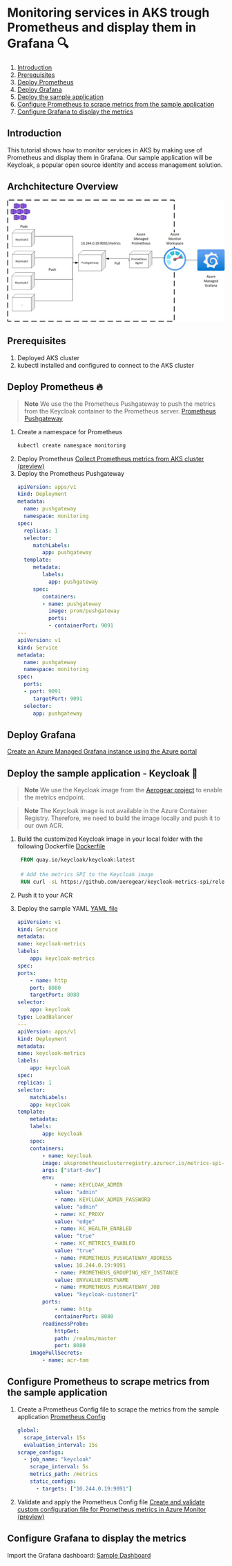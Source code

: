 # Monitoring services in AKS trough Prometheus and display them in Grafana 🔍

1. [Introduction](#introduction)
2. [Prerequisites](#prerequisites)
3. [Deploy Prometheus](#deploy-prometheus)
4. [Deploy Grafana](#deploy-grafana)
5. [Deploy the sample application](#deploy-the-sample-application)
6. [Configure Prometheus to scrape metrics from the sample application](#configure-prometheus-to-scrape-metrics-from-the-sample-application)
7. [Configure Grafana to display the metrics](#configure-grafana-to-display-the-metrics)

## Introduction

This tutorial shows how to monitor services in AKS by making use of Prometheus and display them in Grafana.
Our sample application will be Keycloak, a popular open source identity and access management solution.

## Archchitecture Overview

![Architecture Overview](Architecture-Overview.jpg)

## Prerequisites

1. Deployed AKS cluster
2. kubectl installed and configured to connect to the AKS cluster

## Deploy Prometheus 🔥

> **Note**
> We use the the Prometheus Pushgateway to push the metrics from the Keycloak container to the Prometheus server. [Prometheus Pushgateway](https://github.com/prometheus/pushgateway)

1. Create a namespace for Prometheus
   ```bash
   kubectl create namespace monitoring
   ```
2. Deploy Prometheus
   [Collect Prometheus metrics from AKS cluster (preview)](https://learn.microsoft.com/en-us/azure/azure-monitor/essentials/prometheus-metrics-enable?tabs=azure-portal)
3. Deploy the Prometheus Pushgateway
   ```yaml
   apiVersion: apps/v1
   kind: Deployment
   metadata:
     name: pushgateway
     namespace: monitoring
   spec:
     replicas: 1
     selector:
        matchLabels:
           app: pushgateway
     template:
        metadata:
           labels:
             app: pushgateway
        spec:
           containers:
           - name: pushgateway
             image: prom/pushgateway
             ports:
             - containerPort: 9091
   ---
   apiVersion: v1
   kind: Service
   metadata:
     name: pushgateway
     namespace: monitoring
   spec:
     ports:
     - port: 9091
        targetPort: 9091
     selector:
        app: pushgateway
   ```

## Deploy Grafana 

[Create an Azure Managed Grafana instance using the Azure portal](https://learn.microsoft.com/en-us/azure/managed-grafana/quickstart-managed-grafana-portal)

## Deploy the sample application - Keycloak 🔑

> **Note**
> We use the Keycloak image from the [Aerogear project](https://github.com/aerogear/keycloak-metrics-spi) to enable the metrics endpoint.

> **Note**
> The Keycloak image is not available in the Azure Container Registry. Therefore, we need to build the image locally and push it to our own ACR.

1. Build the customized Keycloak image in your local folder with the following Dockerfile
   [Dockerfile](Dockerfile)

   ```dockerfile
    FROM quay.io/keycloak/keycloak:latest

    # Add the metrics SPI to the Keycloak image
    RUN curl -sL https://github.com/aerogear/keycloak-metrics-spi/releases/download/2.5.3/keycloak-metrics-spi-2.5.3.jar -o /opt/keycloak/providers/keycloak-metrics-spi-2.5.3.jar
   ```

2. Push it to your ACR

3. Deploy the sample YAML [YAML file](keycloak.yaml)

   ```yaml
   apiVersion: v1
   kind: Service
   metadata:
   name: keycloak-metrics
   labels:
       app: keycloak-metrics
   spec:
   ports:
       - name: http
       port: 8080
       targetPort: 8080
   selector:
       app: keycloak
   type: LoadBalancer
   ---
   apiVersion: apps/v1
   kind: Deployment
   metadata:
   name: keycloak-metrics
   labels:
       app: keycloak
   spec:
   replicas: 1
   selector:
       matchLabels:
       app: keycloak
   template:
       metadata:
       labels:
           app: keycloak
       spec:
       containers:
           - name: keycloak
           image: aksprometheusclusterregistry.azurecr.io/metrics-spi-keycloak:latest
           args: ["start-dev"]
           env:
               - name: KEYCLOAK_ADMIN
               value: "admin"
               - name: KEYCLOAK_ADMIN_PASSWORD
               value: "admin"
               - name: KC_PROXY
               value: "edge"
               - name: KC_HEALTH_ENABLED
               value: "true"
               - name: KC_METRICS_ENABLED
               value: "true"
               - name: PROMETHEUS_PUSHGATEWAY_ADDRESS
               value: 10.244.0.19:9091
               - name: PROMETHEUS_GROUPING_KEY_INSTANCE
               value: ENVVALUE:HOSTNAME
               - name: PROMETHEUS_PUSHGATEWAY_JOB
               value: "keycloak-customer1"
           ports:
               - name: http
               containerPort: 8080
           readinessProbe:
               httpGet:
               path: /realms/master
               port: 8080
       imagePullSecrets:
           - name: acr-tom

   ```

## Configure Prometheus to scrape metrics from the sample application

1. Create a Prometheus Config file to scrape the metrics from the sample application [Prometheus Config](prometheus-config)
   ```yaml
   global:
     scrape_interval: 15s
     evaluation_interval: 15s
   scrape_configs:
     - job_name: "keycloak"
       scrape_interval: 5s
       metrics_path: /metrics
       static_configs:
         - targets: ["10.244.0.19:9091"]
   ```
2. Validate and apply the Prometheus Config file
   [Create and validate custom configuration file for Prometheus metrics in Azure Monitor (preview)](https://learn.microsoft.com/en-us/azure/azure-monitor/essentials/prometheus-metrics-scrape-validate)

## Configure Grafana to display the metrics

Import the Grafana dashboard:
[Sample Dashboard](https://grafana.com/grafana/dashboards/10441-keycloak-metrics-dashboard/)
